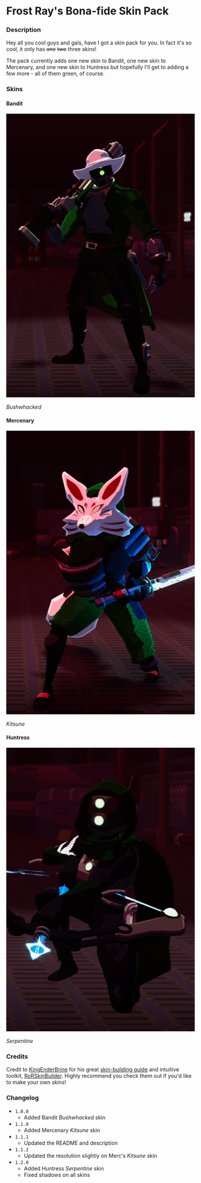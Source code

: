 # Frost Ray's Bona-fide Skin Pack
### Description
Hey all you cool guys and gals, have I got a skin pack for you. In fact it's so cool, it only has ~~one~~ ~~two~~ three skins!

The pack currently adds one new skin to Bandit, one new skin to Mercenary, and one new skin to Huntress but hopefully I'll get to adding a few more - all of them green, of course.

### Skins

#### Bandit

![BanditScreenshot](https://github.com/jj-starrett/Image-Assets/blob/master/RoR2-Assets/banditScreenshot.PNG?raw=true)

_Bushwhacked_

#### Mercenary

![MercenaryScreenshot](https://github.com/jj-starrett/Image-Assets/blob/master/RoR2-Assets/mercenaryScreenshot.PNG?raw=true)

_Kitsune_

#### Huntress

![HuntressScreenshot](https://github.com/jj-starrett/Image-Assets/blob/master/RoR2-Assets/huntressScreenshot.PNG?raw=true)

_Serpentine_

### Credits

Credit to [KingEnderBrine](https://thunderstore.io/package/KingEnderBrine/) for his great [skin-building guide](https://youtu.be/NzrVKDw-vq4) and intuitive toolkit, [RoRSkinBuilder](https://github.com/KingEnderBrine/RoRSkinBuilder). Highly recommend you check them out if you'd like to make your own skins!

### Changelog

 - `1.0.0`
    - Added Bandit _Bushwhacked_ skin
 - `1.1.0`
	 - Added Mercenary _Kitsune_ skin
 - `1.1.1`
	 - Updated the README and description
 - `1.1.2`
	 - Updated the resolution slightly on Merc's _Kitsune_ skin
 - `1.2.0`
	 - Added Huntress _Serpentine_ skin
	 - Fixed shadows on all skins